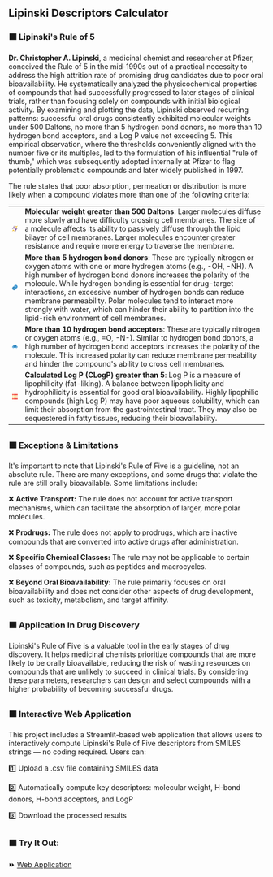 ## Lipinski Descriptors Calculator

### 🟧 Lipinski's Rule of 5
**Dr. Christopher A. Lipinski**, a medicinal chemist and researcher at Pfizer, conceived the Rule of 5 in the mid-1990s out of a practical necessity to address the high attrition rate of promising drug candidates due to poor oral bioavailability. 
He systematically analyzed the physicochemical properties of compounds that had successfully progressed to later stages of clinical trials, rather than focusing solely on compounds with initial biological activity. By examining and plotting the data, 
Lipinski observed recurring patterns: successful oral drugs consistently exhibited molecular weights under 500 Daltons, no more than 5 hydrogen bond donors, no more than 10 hydrogen bond acceptors, and a Log P value not exceeding 5. 
This empirical observation, where the thresholds conveniently aligned with the number five or its multiples, led to the formulation of his influential "rule of thumb," 
which was subsequently adopted internally at Pfizer to flag potentially problematic compounds and later widely published in 1997.

The rule states that poor absorption, permeation or distribution is more likely when a compound violates more than one of the following criteria:

<table>
  <tr>
    <td>
      <img src="https://github.com/shihjen/Lipinski_Descriptors_Calculator/blob/main/img/molecules.png" width="100">
    </td>
    <td>
      <strong>Molecular weight greater than 500 Daltons</strong>: Larger molecules diffuse more slowly and have difficulty crossing cell membranes. 
      The size of a molecule affects its ability to passively diffuse through the lipid bilayer of cell membranes. Larger molecules encounter greater resistance and require more energy to traverse the membrane.
    </td>
  </tr>

  <tr>
    <td>
      <img src="https://github.com/shihjen/Lipinski_Descriptors_Calculator/blob/main/img/hydrogen.png" width="100">
    </td>
    <td>
      <strong>More than 5 hydrogen bond donors</strong>: These are typically nitrogen or oxygen atoms with one or more hydrogen atoms (e.g., -OH, -NH). 
      A high number of hydrogen bond donors increases the polarity of the molecule. While hydrogen bonding is essential for drug-target interactions, an excessive number of hydrogen bonds can reduce membrane permeability. 
      Polar molecules tend to interact more strongly with water, which can hinder their ability to partition into the lipid-rich environment of cell membranes.
    </td>
  </tr>

  <tr>
    <td>
      <img src="https://github.com/shihjen/Lipinski_Descriptors_Calculator/blob/main/img/oxygen.png" width="100">
    </td>
    <td>
      <strong>More than 10 hydrogen bond acceptors</strong>: These are typically nitrogen or oxygen atoms (e.g., =O, -N-). Similar to hydrogen bond donors, a high number of hydrogen bond acceptors increases the polarity of the molecule. 
      This increased polarity can reduce membrane permeability and hinder the compound's ability to cross cell membranes.
    </td>
  </tr>

  <tr>
    <td>
      <img src="https://github.com/shihjen/Lipinski_Descriptors_Calculator/blob/main/img/lipid.png" width="100">
    </td>
    <td>
      <strong>Calculated Log P (CLogP) greater than 5</strong>: Log P is a measure of lipophilicity (fat-liking). A balance between lipophilicity and hydrophilicity is essential for good oral bioavailability. 
      Highly lipophilic compounds (high Log P) may have poor aqueous solubility, which can limit their absorption from the gastrointestinal tract. They may also be sequestered in fatty tissues, reducing their bioavailability.
    </td>
  </tr>
  
</table>

## 

### 🟧 Exceptions & Limitations
It's important to note that Lipinski's Rule of Five is a guideline, not an absolute rule. There are many exceptions, and some drugs that violate the rule are still orally bioavailable. Some limitations include:

:x: **Active Transport:** The rule does not account for active transport mechanisms, which can facilitate the absorption of larger, more polar molecules.

:x: **Prodrugs:** The rule does not apply to prodrugs, which are inactive compounds that are converted into active drugs after administration.

:x: **Specific Chemical Classes:** The rule may not be applicable to certain classes of compounds, such as peptides and macrocycles.

:x: **Beyond Oral Bioavailability:** The rule primarily focuses on oral bioavailability and does not consider other aspects of drug development, such as toxicity, metabolism, and target affinity.

##

### 🟧 Application In Drug Discovery
Lipinski's Rule of Five is a valuable tool in the early stages of drug discovery. 
It helps medicinal chemists prioritize compounds that are more likely to be orally bioavailable, 
reducing the risk of wasting resources on compounds that are unlikely to succeed in clinical trials. 
By considering these parameters, researchers can design and select compounds with a higher probability of becoming successful drugs.

## 

### 🟧 Interactive Web Application
This project includes a Streamlit-based web application that allows users to interactively compute Lipinski's Rule of Five descriptors from SMILES strings — no coding required.
Users can:

1️⃣ Upload a .csv file containing SMILES data

2️⃣ Automatically compute key descriptors: molecular weight, H-bond donors, H-bond acceptors, and LogP

3️⃣ Download the processed results

## 

### 🟧 Try It Out:
<div>⏩ <a href = "https://shihjen-lipinski-descriptors-calculator-app-fkay2n.streamlit.app/">Web Application</a></div>

